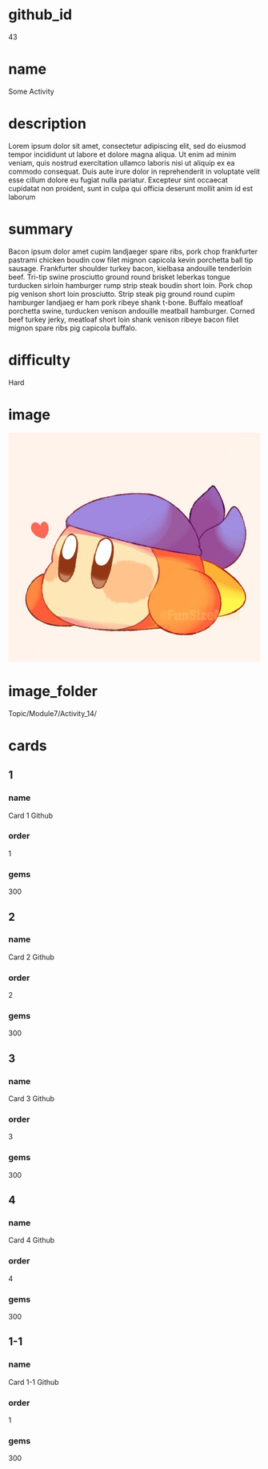 # github_id
43

# name
Some Activity

# description
Lorem ipsum dolor sit amet, consectetur adipiscing elit, sed do eiusmod tempor incididunt ut labore et dolore magna aliqua. Ut enim ad minim veniam, quis nostrud exercitation ullamco laboris nisi ut aliquip ex ea commodo consequat. Duis aute irure dolor in reprehenderit in voluptate velit esse cillum dolore eu fugiat nulla pariatur. Excepteur sint occaecat cupidatat non proident, sunt in culpa qui officia deserunt mollit anim id est laborum           
 
# summary
Bacon ipsum dolor amet cupim landjaeger spare ribs, pork chop frankfurter pastrami chicken boudin cow filet mignon capicola kevin porchetta ball tip sausage. Frankfurter shoulder  turkey bacon, kielbasa andouille tenderloin beef. Tri-tip swine prosciutto ground round brisket leberkas tongue turducken sirloin hamburger rump strip steak boudin short loin. Pork chop pig venison short loin prosciutto. Strip steak pig ground round cupim hamburger landjaeg er ham pork ribeye shank t-bone. Buffalo meatloaf porchetta swine, turducken venison andouille meatball hamburger. Corned beef turkey jerky, meatloaf short loin shank venison ribeye bacon filet mignon spare ribs pig capicola buffalo.  
    
# difficulty
Hard

# image
<img src="images/bandanna.jpg">

# image_folder
Topic/Module7/Activity_14/

# cards
 
## 1

### name
Card 1 Github

### order
1 

### gems
300

## 2

### name
Card 2 Github

### order
2

### gems
300

## 3

### name
Card 3 Github

### order
3

### gems
300

## 4

### name
Card 4 Github

### order
4

### gems
300

## 1-1

### name
Card 1-1 Github

### order
1

### gems
300
